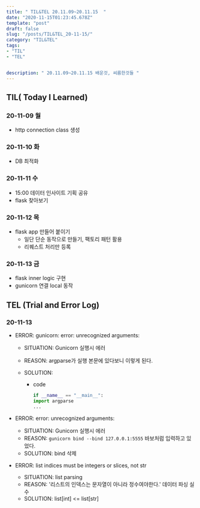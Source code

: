 ```yaml
---
title: " TIL&TEL 20.11.09~20.11.15  "
date: "2020-11-15T01:23:45.678Z"
template: "post"
draft: false
slug: "/posts/TIL&TEL_20-11-15/"
category: "TIL&TEL"
tags:
- "TIL"
- "TEL"


description: " 20.11.09~20.11.15 배운것, 씨름한것들 "
---
```


## TIL( Today I Learned)

### 20-11-09 월

- http connection class 생성

### 20-11-10 화

- DB 최적화

### 20-11-11 수

- 15:00 데이터 인사이트 기획 공유
- flask 찾아보기

### 20-11-12 목

- flask app 만들어 붙이기
  - 일단 단순 동작으로 만들기, 팩토리 패턴 활용
  - 리퀘스트 처리만 등록

### 20-11-13 금

- flask inner logic 구현
- gunicorn 연결 local 동작


## TEL (Trial and Error Log)

### 20-11-13

- ERROR: gunicorn: error: unrecognized arguments:

  - SITUATION: Gunicorn 실행시 에러

  - REASON: argparse가 실행 본문에 있다보니 이렇게 된다.

  - SOLUTION:

    - code 
      ```python
      if __name__ == "__main__":
      import argparse
      ...
      ```

- ERROR: error: unrecognized arguments:

  - SITUATION: Gunicorn 실행시 에러
  - REASON: ```gunicorn bind --bind 127.0.0.1:5555``` 바보처럼 입력하고 있었다.
  - SOLUTION: bind 삭제

- ERROR: list indices must be integers or slices, not str

  - SITUATION: list parsing
  - REASON: '리스트의 인덱스는 문자열이 아니라 정수여야한다.' 데이터 파싱 실수
  - SOLUTION: list[int] <= list[str]

  